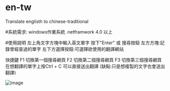 # en-tw
Translate englisth to chinese-traditional

#系統需求:
windows作業系統
.netframwork 4.0 以上

#使用說明
左上角文字方塊中輸入英文單字 按下"Enter" 或 搜尋按鈕
左方方塊:記錄曾經查過的單字
左下方選擇按鈕:可選擇欲使用的翻譯網站

快捷鍵
F1 切換第一個搜尋網頁
F2 切換第二個搜尋網頁
F3 切換第三個搜尋網頁
在想翻譯的單字上按Ctrl + C 可以直接送出翻譯
(缺點:只是想複製的文字也會送出翻譯)

![image](https://github.com/bubu-mis/en-tw/blob/master/demo.jpg)

